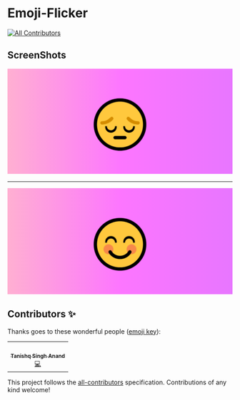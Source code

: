 # Emoji-Flicker
<!-- ALL-CONTRIBUTORS-BADGE:START - Do not remove or modify this section -->
[![All Contributors](https://img.shields.io/badge/all_contributors-1-orange.svg?style=flat-square)](#contributors-)
<!-- ALL-CONTRIBUTORS-BADGE:END -->

## ScreenShots
<img src="https://github.com/Bauddhik-Geeks/Emoji-Flicker/blob/main/ScreenShots/sad.png">
<hr>
<img src="https://github.com/Bauddhik-Geeks/Emoji-Flicker/blob/main/ScreenShots/smile.png">

## Contributors ✨

Thanks goes to these wonderful people ([emoji key](https://allcontributors.org/docs/en/emoji-key)):

<!-- ALL-CONTRIBUTORS-LIST:START - Do not remove or modify this section -->
<!-- prettier-ignore-start -->
<!-- markdownlint-disable -->
<table>
  <tr>
    <td align="center"><a href="https://www.tanishqsinghanands.live/"><img src="https://avatars.githubusercontent.com/u/60284327?v=4?s=100" width="100px;" alt=""/><br /><sub><b>Tanishq Singh Anand</b></sub></a><br /><a href="https://github.com/Bauddhik-Geeks/Emoji-Flicker/commits?author=TanishqSinghAnand" title="Code">💻</a></td>
  </tr>
</table>

<!-- markdownlint-restore -->
<!-- prettier-ignore-end -->

<!-- ALL-CONTRIBUTORS-LIST:END -->

This project follows the [all-contributors](https://github.com/all-contributors/all-contributors) specification. Contributions of any kind welcome!